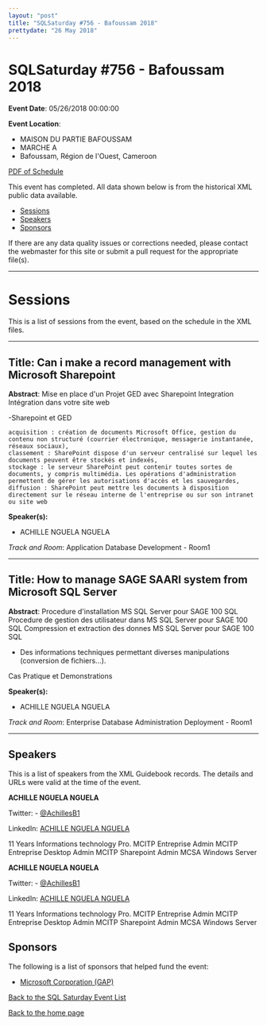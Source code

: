 ```yaml
---
layout: "post" 
title: "SQLSaturday #756 - Bafoussam 2018" 
prettydate: "26 May 2018" 
---
```

# SQLSaturday #756 - Bafoussam 2018
 
**Event Date**: 05/26/2018 00:00:00
 
**Event Location**:
- MAISON DU PARTIE BAFOUSSAM
- MARCHE A
- Bafoussam, Région de l'Ouest, Cameroon
 
<a href="/assets/pdf/0756.pdf">PDF of Schedule</a>
 
This event has completed. All data shown below is from the historical XML public data available.
<ul>
   <li><a href="#sessions">Sessions</a></li>
   <li><a href="#speakers">Speakers</a></li>
   <li><a href="#sponsors">Sponsors</a></li>
</ul>
 
 
If there are any data quality issues or corrections needed, please contact the webmaster for this site or submit a pull request for the appropriate file(s). 
 
----------------------------------------------------------------------------------- 
 
# <a name="sessions"></a>Sessions
This is a list of sessions from the event, based on the schedule in the XML files.
 
----------------------------------------------------------------------------------- 
 
## Title: Can i make a record management with Microsoft Sharepoint
 
**Abstract**:
Mise en place d'un Projet GED avec Sharepoint
Integration Intégration dans votre site web

-Sharepoint et GED

    acquisition : création de documents Microsoft Office, gestion du contenu non structuré (courrier électronique, messagerie instantanée, réseaux sociaux),
    classement : SharePoint dispose d'un serveur centralisé sur lequel les documents peuvent être stockés et indexés,
    stockage : le serveur SharePoint peut contenir toutes sortes de documents, y compris multimédia. Les opérations d'administration permettent de gérer les autorisations d'accès et les sauvegardes,
    diffusion : SharePoint peut mettre les documents à disposition directement sur le réseau interne de l'entreprise ou sur son intranet ou site web
 
**Speaker(s):**
- ACHILLE NGUELA NGUELA
 
*Track and Room*: Application  Database Development - Room1
 
----------------------------------------------------------------------------------- 
 
 
## Title: How to manage SAGE SAARI system from Microsoft SQL Server
 
**Abstract**:
Procedure d'installation MS SQL Server pour SAGE 100 SQL 
Procedure de gestion des utilisateur dans  MS SQL Server pour SAGE 100 SQL
Compression et extraction des donnes MS SQL Server pour SAGE 100 SQL
- Des informations techniques permettant diverses manipulations (conversion de fichiers...).

Cas Pratique et Demonstrations
 
**Speaker(s):**
- ACHILLE NGUELA NGUELA
 
*Track and Room*: Enterprise Database Administration  Deployment - Room1
 
----------------------------------------------------------------------------------- 
 
## <a name="#speakers"></a>Speakers
This is a list of speakers from the XML Guidebook records. The details and URLs were valid at the time of the event.
 
 
**ACHILLE NGUELA NGUELA**
 
Twitter:  - [@AchillesB1](https://www.twitter.com/@AchillesB1)
 
LinkedIn: [ACHILLE NGUELA NGUELA](http://www.linkedin.com/in/achil/)
 
11 Years Informations technology Pro. MCITP Entreprise Admin MCITP Entreprise Desktop Admin MCITP Sharepoint Admin MCSA Windows Server
 
**ACHILLE NGUELA NGUELA**
 
Twitter:  - [@AchillesB1](https://www.twitter.com/@AchillesB1)
 
LinkedIn: [ACHILLE NGUELA NGUELA](http://www.linkedin.com/in/achil/)
 
11 Years Informations technology Pro. MCITP Entreprise Admin MCITP Entreprise Desktop Admin MCITP Sharepoint Admin MCSA Windows Server
 
 
 
## <a name="sponsors"></a>Sponsors
The following is a list of sponsors that helped fund the event:
 
- [Microsoft Corporation (GAP)](http://www.microsoft.com/en-us/server-cloud/products/sql-server/)
 
[Back to the SQL Saturday Event List](/past)
 
[Back to the home page](/index)
 
